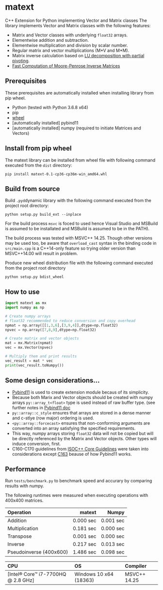 # matext
C++ Extension for Python implementing Vector and Matrix classes
The library implements Vector and Matrix classes with the following features:
- Matrix and Vector classes with underlying  ```float32``` arrays.
- Elementwise addition and subtraction.
- Elementwise multiplication and division by scalar number.
- Regular matrix and vector multiplications (M\*V and M\*M).
- Matrix inverse calculation based on [LU decomposition with partial pivoting](https://en.wikipedia.org/wiki/LU_decomposition#LU_factorization_with_partial_pivoting).
- [Fast Computation of Moore-Penrose Inverse Matrices](https://arxiv.org/abs/0804.4809)

## Prerequisites
These prerequisites are automatically installed when installing library from pip wheel.
- Python (tested with Python 3.6.8 x64)
- pip
- [wheel](https://pythonwheels.com/)
- [automatically installed] pybind11
- [automatically installed] numpy (required to initiate Matrices and Vectors)

## Install from pip wheel
The matext library can be installed from wheel file with following command executed from the ```dist``` directory:
```
pip install matext-0.1-cp36-cp36m-win_amd64.whl
```

## Build from source
Build  ```.pyd```dynamic library with the following command executed from the project root directory:

```
python setup.py build_ext --inplace
```

For the build process ```msvc``` is foced to used hence Visual Studio and MSBuild is assumed to be installated and MSBuild is assumed to be in the PATH).

The build process was tested with MSVC++ 14.25. Though other versions may be used too, be aware that ```overload_cast``` syntax in the binding code in ```src/main.cpp``` is a C++14-only feature so trying older version than MSVC++14.00 will result in problem.

Produce new wheel distribution file with the following command executed from the project root directory
```
python setup.py bdist_wheel
```

## How to use
```python
import matext as mx
import numpy as np

# Create numpy arrays
# float32 recommended to reduce conversion and copy overhead
npmat = np.array([[1,3,6],[3,9,4]],dtype=np.float32)
npvec = np.array([7,8,9],dtype=np.float32)

# Create matrix and vector objects
mat = mx.Matrix(npmat)
vec = mx.Vector(npvec)

# Multiply them and print results
vec_result = mat * vec
print(vec_result.toNumpy())
```

## Some design considerations...
- [Pybind11](https://github.com/pybind/pybind11) is used to create extension module becaus of its simplicity.
- Because both Marix and Vector objects should be created with numpy arrays ```py::array_t<float>``` type is used instead of raw buffer type. (see further notes in [Pybind11 doc](https://pybind11.readthedocs.io/en/stable/advanced/pycpp/numpy.html#arrays)
- ```py::array::c_style``` ensures that arrays are stored in a dense manner and c-stlye (row major) ordering is used.
- ```<py::array::forcecast>``` ensures that non-conforming arguments are converted into an array satisfying the specified requirements.
- This way, numpy arrays storing ```float32``` data will not be copied but will be directly referenced by the Matrix and Vector objects. Other types will induce conversion, first.
- C160-C170 guidelines from [ISOC++ Core Guidelines](http://isocpp.github.io/CppCoreGuidelines/CppCoreGuidelines#Ro-conventional) were taken into considerations except [C163](http://isocpp.github.io/CppCoreGuidelines/CppCoreGuidelines#c161-use-non-member-functions-for-symmetric-operators) beause of how Pybind11 works.


## Performance
Run ```tests/benchmark.py``` to benchmark speed and accurary by comparing results with numpy.

The following runtimes were measured when executing operations with 400x400 matrices.

|Operation                  |matext       |Numpy        |
|:--------------            |------------:|------------:|
|Addition                   |0.000 sec    | 0.001 sec   |
|Multiplication             |0.181 sec    | 0.000 sec   |
|Transpose                  |0.001 sec    | 0.000 sec   |
|Inverse                    |0.217 sec    | 0.013 sec   |
|Pseudoinverse  (400x600)   |1.486 sec    | 0.098 sec   |

CPU                        |OS         |Compiler  |
:--------------------------|:----------|:---------|
[Intel® Core™ i7-7700HQ @ 2.8 GHz]      |Windows 10 x64 (18363)  |MSVC++ 14.25|